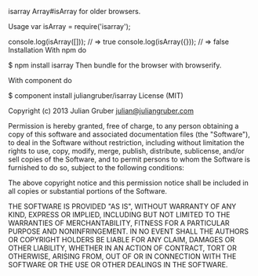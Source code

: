 isarray
Array#isArray for older browsers.

Usage
var isArray = require('isarray');

console.log(isArray([])); // => true
console.log(isArray({})); // => false
Installation
With npm do

$ npm install isarray
Then bundle for the browser with browserify.

With component do

$ component install juliangruber/isarray
License
(MIT)

Copyright (c) 2013 Julian Gruber <julian@juliangruber.com>

Permission is hereby granted, free of charge, to any person obtaining a copy of this software and associated documentation files (the "Software"), to deal in the Software without restriction, including without limitation the rights to use, copy, modify, merge, publish, distribute, sublicense, and/or sell copies of the Software, and to permit persons to whom the Software is furnished to do so, subject to the following conditions:

The above copyright notice and this permission notice shall be included in all copies or substantial portions of the Software.

THE SOFTWARE IS PROVIDED "AS IS", WITHOUT WARRANTY OF ANY KIND, EXPRESS OR IMPLIED, INCLUDING BUT NOT LIMITED TO THE WARRANTIES OF MERCHANTABILITY, FITNESS FOR A PARTICULAR PURPOSE AND NONINFRINGEMENT. IN NO EVENT SHALL THE AUTHORS OR COPYRIGHT HOLDERS BE LIABLE FOR ANY CLAIM, DAMAGES OR OTHER LIABILITY, WHETHER IN AN ACTION OF CONTRACT, TORT OR OTHERWISE, ARISING FROM, OUT OF OR IN CONNECTION WITH THE SOFTWARE OR THE USE OR OTHER DEALINGS IN THE SOFTWARE.
